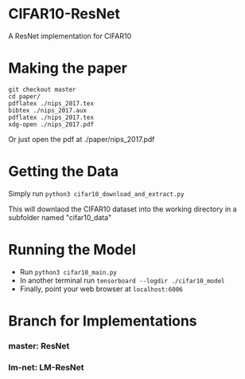 # CIFAR10-ResNet
A ResNet implementation for CIFAR10

# Making the paper
```
git checkout master
cd paper/
pdflatex ./nips_2017.tex
bibtex ./nips_2017.aux
pdflatex ./nips_2017.tex
xdg-open ./nips_2017.pdf
```
Or just open the pdf at ./paper/nips_2017.pdf

# Getting the Data
Simply run `python3 cifar10_download_and_extract.py`

This will downlaod the CIFAR10 dataset into the working directory in a subfolder named "cifar10_data"

# Running the Model
- Run `python3 cifar10_main.py`
- In another terminal run `tensorboard --logdir ./cifar10_model`
- Finally, point your web browser at `localhost:6006`

# Branch for Implementations

### master: ResNet
### lm-net: LM-ResNet

